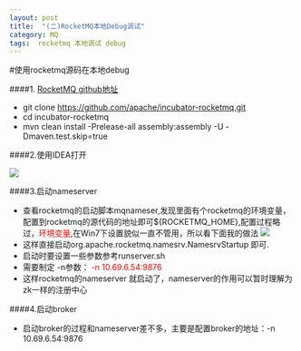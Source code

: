```yaml
---
layout: post
title:  "(二)RocketMQ本地Debug调试"
category: MQ
tags:  rocketmq 本地调试 debug
---
```



#使用rocketmq源码在本地debug

####1. [RocketMQ github地址](https://github.com/apache/incubator-rocketmq)
+ git clone https://github.com/apache/incubator-rocketmq.git
+ cd incubator-rocketmq
+ mvn clean install -Prelease-all assembly:assembly -U -Dmaven.test.skip=true

####2.使用IDEA打开

![](https://ywendy.github.io/img/rocketmq/idea打开rocketmq源码.png)

####3.启动nameserver
+ 查看rocketmq的启动脚本mqnameser,发现里面有个rocketmq的环境变量，配置到rocketmq的源代码的地址即可${ROCKETMQ_HOME},配置过程略过，<font color="red">环境变量</font>,在Win7下设置貌似一直不管用，所以看下面我的做法
![](https://ywendy.github.io/img/rocketmq/rocketmq设置rocketmqHome.png)
+ 这样直接启动org.apache.rocketmq.namesrv.NamesrvStartup 即可.
+ 启动时要设置一些参数参考runserver.sh
+ 需要制定 -n参数： <font color="red">-n 10.69.6.54:9876</font>
+ 这样rocketmq的nameserver 就启动了，nameserver的作用可以暂时理解为zk一样的注册中心

####4.启动broker
+ 启动broker的过程和nameserver差不多，主要是配置broker的地址：-n 10.69.6.54:9876






























